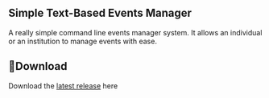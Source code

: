 ## Simple Text-Based Events Manager
A really simple command line events manager system. It allows an individual or an institution to manage events with ease.

## 💾**Download**
Download the [latest release](https://github.com/moonlighthowling616/text-based-events-manager/releases/tag/v1.0-release) here

